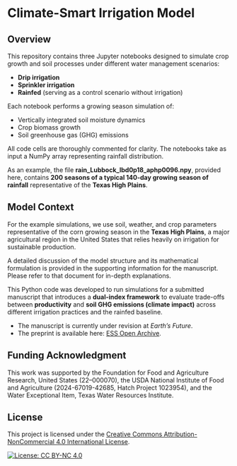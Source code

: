 # Climate-Smart Irrigation Model  

## Overview  

This repository contains three Jupyter notebooks designed to simulate crop growth and soil processes under different water management scenarios:  

- **Drip irrigation**  
- **Sprinkler irrigation**  
- **Rainfed** (serving as a control scenario without irrigation)  

Each notebook performs a growing season simulation of:  
- Vertically integrated soil moisture dynamics  
- Crop biomass growth  
- Soil greenhouse gas (GHG) emissions  

All code cells are thoroughly commented for clarity. The notebooks take as input a NumPy array representing rainfall distribution.  

As an example, the file **rain_Lubbock_lbd0p18_aphp0096.npy**, provided here, contains **200 seasons of a typical 140-day growing season of rainfall** representative of the **Texas High Plains**.  

## Model Context  

For the example simulations, we use soil, weather, and crop parameters representative of the corn growing season in the **Texas High Plains**, a major agricultural region in the United States that relies heavily on irrigation for sustainable production.  

A detailed discussion of the model structure and its mathematical formulation is provided in the supporting information for the manuscript. Please refer to that document for in-depth explanations.  

This Python code was developed to run simulations for a submitted manuscript that introduces a **dual-index framework** to evaluate trade-offs between **productivity** and **soil GHG emissions (climate impact)** across different irrigation practices and the rainfed baseline.  

- The manuscript is currently under revision at *Earth’s Future*.  
- The preprint is available here: [ESS Open Archive](https://essopenarchive.org/doi/full/10.22541/essoar.175399511.16884572).

## Funding Acknowledgment

This work was supported by the Foundation for Food and Agriculture Research, United States (22–000070), the USDA National Institute of Food and Agriculture (2024-67019-42685, Hatch Project 1023954), and the Water Exceptional Item, Texas Water Resources Institute.


## License  

This project is licensed under the [Creative Commons Attribution-NonCommercial 4.0 International License](https://creativecommons.org/licenses/by-nc/4.0/).  

[![License: CC BY-NC 4.0](https://licensebuttons.net/l/by-nc/4.0/88x31.png)](https://creativecommons.org/licenses/by-nc/4.0/)  
